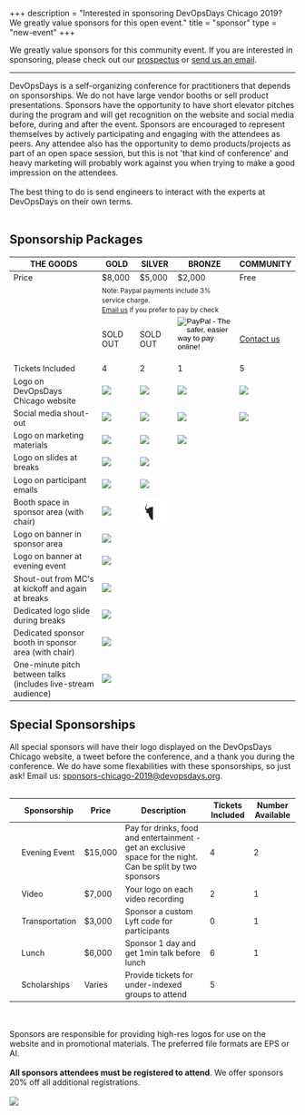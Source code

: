 +++
description = "Interested in sponsoring DevOpsDays Chicago 2019? We greatly value sponsors for this open event."
title = "sponsor"
type = "new-event"
+++
<div class = "row">
<div class = "col-md-8 col-sm-12">
We greatly value sponsors for this community event. If you are interested in sponsoring, please check out our <a href="https://assets.devopsdays.org/events/2019/chicago/2019-chicago-devopsdays-prospectus.pdf" target="_blank">prospectus</a> or <a href="mailto:sponsors-chicago-2019@devopsdays.org?subject=Interested%20in%20Sponsoring%20DevOpsDays%20Chicago%202019">send us an email</a>.

<hr>

DevOpsDays is a self-organizing conference for practitioners that
depends on sponsorships. We do not have large vendor booths or sell product
presentations. Sponsors have the opportunity to have short elevator
pitches during the program and will get recognition on the website
and social media before, during and after the event. Sponsors are
encouraged to represent themselves by actively participating and
engaging with the attendees as peers. Any attendee also has the
opportunity to demo products/projects as part of an open space
session, but this is not 'that kind of conference' and heavy
marketing will probably work against you when trying to make a good
impression on the attendees.
<br><br>
The best thing to do is send engineers to interact with the experts at DevOpsDays on their own terms.
<br><br>
<h2>Sponsorship Packages</h2>

<table class="table table-bordered table-hover">
  <thead>
    <tr>
      <th scope="col">THE GOODS</th>
      <th scope="col">GOLD</th>
      <th scope="col">SILVER</th>
      <th scope="col">BRONZE</th>
      <th scope="col">COMMUNITY</th>
    </tr>
  </thead>
  <tbody>
    <tr>
      <td>Price</td>
      <td>$8,000</td>
      <td>$5,000</td>
      <td>$2,000</td>
      <td>Free</td>
    </tr>
    <tr>
      <td></td>
      <td colspan="3"><small>
      Note: Paypal payments include 3% service charge.
      <br>
      <a href="mailto:sponsors-chicago-2019@devopsdays.org?subject=DevOpsDays%20Chicago%202019%20Sponsorship">Email us</a> if you prefer to pay by check
      </small></td>
      <td></td>
    </tr>
    <tr>
      <td></td>
      <td>
        SOLD OUT
      </td>
      <td>
      SOLD OUT
      </td>
      <td>
        <!-- bronze Paypal button  -->
        <form action="https://www.paypal.com/cgi-bin/webscr" method="post" target="_top">
          <input type="hidden" name="cmd" value="_s-xclick">
          <input type="hidden" name="hosted_button_id" value="DDXAP9S3324DC">
          <input type="image" src="https://www.paypalobjects.com/en_US/i/btn/btn_paynow_LG.gif" border="0" name="submit" alt="PayPal - The safer, easier way to pay online!">
          <img alt="" border="0" src="https://www.paypalobjects.com/en_US/i/scr/pixel.gif" width="1" height="1">
        </form>
      </td>
      <td><a href="mailto:sponsors-chicago-2019@devopsdays.org?subject=Interested%20in%20Community%20Sponsorship%20DevOpsDays%20Chicago%202019">Contact us</a>
      </td>
    </tr>
    <tr>
      <td>Tickets Included</td>
      <td>4</td>
      <td>2</td>
      <td>1</td>
      <td>5</td>
    </tr>
    <tr>
      <td>Logo on DevOpsDays Chicago website</td>
      <td><img src = "/events/2019-chicago/yak-head.png"></td>
      <td><img src = "/events/2019-chicago/yak-head.png"></td>
      <td><img src = "/events/2019-chicago/yak-head.png"></td>
      <td><img src = "/events/2019-chicago/yak-head.png"></td>
    </tr>
    <tr>
      <td>Social media shout-out</td>
      <td><img src = "/events/2019-chicago/yak-head.png"></td>
      <td><img src = "/events/2019-chicago/yak-head.png"></td>
      <td><img src = "/events/2019-chicago/yak-head.png"></td>
      <td><img src = "/events/2019-chicago/yak-head.png"></td>
    </tr>
    <tr>
      <td>Logo on marketing materials</td>
      <td><img src = "/events/2019-chicago/yak-head.png"></td>
      <td><img src = "/events/2019-chicago/yak-head.png"></td>
      <td><img src = "/events/2019-chicago/yak-head.png"></td>
      <td></td>
    </tr>
    <tr>
      <td>Logo on slides at breaks</td>
      <td><img src = "/events/2019-chicago/yak-head.png"></td>
      <td><img src = "/events/2019-chicago/yak-head.png"></td>
      <td></td>
      <td></td>
    </tr>
    <tr>
      <td>Logo on participant emails</td>
      <td><img src = "/events/2019-chicago/yak-head.png"></td>
      <td><img src = "/events/2019-chicago/yak-head.png"></td>
      <td></td>
      <td></td>
    </tr>
    <tr>
      <td>Booth space in sponsor area (with chair)</td>
      <td><img src = "/events/2019-chicago/yak-head.png"></td>
      <td><img src = "/events/2019-chicago/half_yak.png"></td>
      <td></td>
      <td></td>
    </tr>
    <tr>
      <td>Logo on banner in sponsor area</td>
      <td><img src = "/events/2019-chicago/yak-head.png"></td>
      <td></td>
      <td></td>
      <td></td>
    </tr>
    <tr>
      <td>Logo on banner at evening event</td>
      <td><img src = "/events/2019-chicago/yak-head.png"></td>
      <td></td>
      <td></td>
      <td></td>
    </tr>
    <tr>
      <td>Shout-out from MC's at kickoff and again at breaks</td>
      <td><img src = "/events/2019-chicago/yak-head.png"></td>
      <td></td>
      <td></td>
      <td></td>
    </tr>
    <tr>
      <td>Dedicated logo slide during breaks</td>
      <td><img src = "/events/2019-chicago/yak-head.png"></td>
      <td></td>
      <td></td>
      <td></td>
    </tr>
    <tr>
      <td>Dedicated sponsor booth in sponsor area (with chair)</td>
      <td><img src = "/events/2019-chicago/yak-head.png"></td>
      <td></td>
      <td></td>
      <td></td>
    </tr>
    <tr>
      <td>One-minute pitch between talks (includes live-stream audience)</td>
      <td><img src = "/events/2019-chicago/yak-head.png"></td>
      <td></td>
      <td></td>
      <td></td>
    </tr>
  </tbody>
</table>

<h2>Special Sponsorships</h2>

All special sponsors will have their logo displayed on the DevOpsDays Chicago website, a tweet before the conference, and a thank you during the conference. We do have some flexabilities with these sponsorships, so just ask! Email us: <a href="mailto:sponsors-chicago-2019@devopsdays.org">sponsors-chicago-2019@devopsdays.org</a>.
<br/><br/>

<table class="table table-bordered table-hover">
  <thead>
    <tr>
      <th scope="col"></th>
      <th scope="col">Sponsorship</th>
      <th scope="col">Price</th>
      <th scope="col">Description</th>
      <th scope="col">Tickets Included</th>
      <th scope="col">Number Available</th>
    </tr>
  </thead>
  <tbody>
    <tr>
      <td align="center"><i class="fa fa-music fa-4x"></i></td>
      <td>Evening Event</td>
      <td>$15,000</td>
      <td>Pay for drinks, food and entertainment - get an exclusive space for the night. Can be split by two sponsors</td>
      <td>4</td>
      <td>2</td>
    </tr>
    <tr>
      <td align="center"><i class="fa fa-video-camera fa-4x"></i></td>
      <td>Video</td>
      <td>$7,000</td>
      <td>Your logo on each video recording</td>
      <td>2</td>
      <td>1</td>
    </tr>
    <tr>
      <td align="center"><i class="fa fa-car fa-4x"></i></td>
      <td>Transportation</td>
      <td>$3,000</td>
      <td>Sponsor a custom Lyft code for participants</td>
      <td>0</td>
      <td>1</td>
    </tr>
    <tr>
      <td align="center"><i class="fa fa-cutlery fa-4x"></i></td>
      <td>Lunch</td>
      <td>$6,000</td>
      <td>Sponsor 1 day and get 1min talk before lunch</td>
      <td>6</td>
      <td>1</td>
    </tr>
    <tr>
      <td align="center"><i class="fa fa-heart fa-4x"></i></td>
      <td>Scholarships</td>
      <td>Varies</td>
      <td>Provide tickets for under-indexed groups to attend</td>
      <td>5</td>
      <td></td>
    </tr>
  </tbody>
</table>

<div class = "row">
<div class = "col-12">
  <br/>
  <br/>
  Sponsors are responsible for providing high-res logos for use on the website and in promotional materials.  The preferred file formats are EPS or AI.
  <br/><br/>
  <b>All sponsors attendees must be registered to attend</b>. We offer sponsors 20% off all additional registrations.
<br><br>
</div>
</div>
</div>
<div class = "col-md-4 col-sm-12">
<a href = "https://assets.devopsdays.org/events/2019/chicago/2019-chicago-devopsdays-prospectus.pdf" target="_blank"><img src = "/events/2019-chicago/DOD_Chi_Prospectus_2019.jpg" class="img-fluid""></a>
</div>
</div>